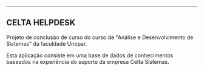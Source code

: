 -----------------------------------------------------------------------------------------------
CELTA HELPDESK
-----------------------------------------------------------------------------------------------

Projeto de conclusão de curso do curso de "Análise e Desenvolvimento de Sistemas" da faculdade Unopar.

Esta aplicação consiste em uma base de dados de conhecimentos baseados na experiência do suporte da empresa Celta Sistemas.
